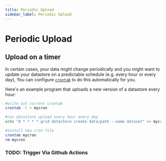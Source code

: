 ```yaml
---
title: Periodic Upload
sidebar_label: Periodic Upload
---
```

# Periodic Upload
## Upload on a timer

In certain cases, your data might change periodically and you might want to update your
datastore on a predictable schedule (e.g. every hour or every day), You can configure
[`crontab`](https://man7.org/linux/man-pages/man5/crontab.5.html) to do this automatically
for you. 

Here's an example program that uploads a new version of a datastore every hour:

```bash
#write out current crontab
crontab -l > mycron

#run datastore upload every hour every day
echo "0 * * * * grid datastore create data/path --name dataset" >> mycron    

#install new cron file
crontab mycron
rm mycron
```

### TODO: Trigger Via Github Actions